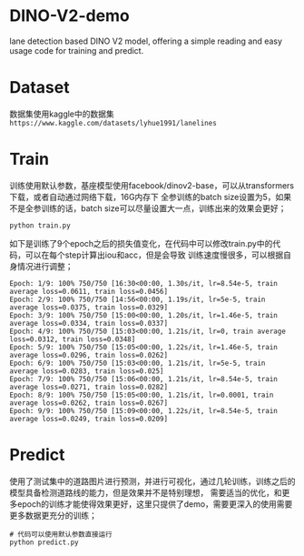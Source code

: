 # DINO-V2-demo
lane detection based DINO V2 model, offering a simple reading and easy usage code for training and predict.


# Dataset
数据集使用kaggle中的数据集`https://www.kaggle.com/datasets/lyhue1991/lanelines`


# Train
训练使用默认参数，基座模型使用facebook/dinov2-base，可以从transformers下载，或者自动通过网络下载，16G内存下
全参训练的batch size设置为5，如果不是全参训练的话，batch size可以尽量设置大一点，训练出来的效果会更好；
```
python train.py
```
如下是训练了9个epoch之后的损失值变化，在代码中可以修改train.py中的代码，可以在每个step计算出iou和acc，但是会导致
训练速度慢很多，可以根据自身情况进行调整；
```
Epoch: 1/9: 100% 750/750 [16:30<00:00, 1.30s/it, lr=8.54e-5, train average loss=0.0611, train loss=0.0456]
Epoch: 2/9: 100% 750/750 [14:56<00:00, 1.19s/it, lr=5e-5, train average loss=0.0375, train loss=0.0329]
Epoch: 3/9: 100% 750/750 [15:00<00:00, 1.20s/it, lr=1.46e-5, train average loss=0.0334, train loss=0.0337]
Epoch: 4/9: 100% 750/750 [15:03<00:00, 1.21s/it, lr=0, train average loss=0.0312, train loss=0.0348]
Epoch: 5/9: 100% 750/750 [15:05<00:00, 1.22s/it, lr=1.46e-5, train average loss=0.0296, train loss=0.0262]
Epoch: 6/9: 100% 750/750 [15:03<00:00, 1.21s/it, lr=5e-5, train average loss=0.0283, train loss=0.025]
Epoch: 7/9: 100% 750/750 [15:06<00:00, 1.21s/it, lr=8.54e-5, train average loss=0.0271, train loss=0.0282]
Epoch: 8/9: 100% 750/750 [15:05<00:00, 1.21s/it, lr=0.0001, train average loss=0.0262, train loss=0.0267]
Epoch: 9/9: 100% 750/750 [15:09<00:00, 1.22s/it, lr=8.54e-5, train average loss=0.0249, train loss=0.0209]
```

# Predict
使用了测试集中的道路图片进行预测，并进行可视化，通过几轮训练，训练之后的模型具备检测道路线的能力，但是效果并不是特别理想，
需要适当的优化，和更多epoch的训练才能使得效果更好，这里只提供了demo，需要更深入的使用需要更多数据更充分的训练；
```
# 代码可以使用默认参数直接运行
python predict.py
```
